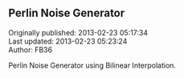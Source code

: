 ## Perlin Noise Generator  
Originally published: 2013-02-23 05:17:34  
Last updated: 2013-02-23 05:23:24  
Author: FB36   
  
Perlin Noise Generator using Bilinear Interpolation.